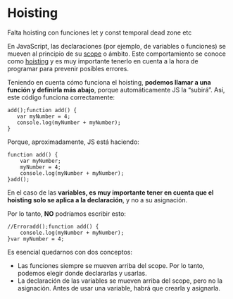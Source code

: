 # Hoisting

Falta hoisting con funciones let y const temporal dead zone etc

En JavaScript, las declaraciones (por ejemplo, de variables o funciones) se mueven al principio de su [scope](https://www.w3schools.com/js/js_scope.asp) o ámbito. Este comportamiento se conoce como [hoisting](https://developer.mozilla.org/es/docs/Glossary/Hoisting) y es muy importante tenerlo en cuenta a la hora de programar para prevenir posibles errores.

Teniendo en cuenta cómo funciona el hoisting, **podemos llamar a una función y definirla más abajo**, porque automáticamente JS la “subirá”. Así, este código funciona correctamente:

```
add();function add() {
   var myNumber = 4;
   console.log(myNumber + myNumber);
}
```

Porque, aproximadamente, JS está haciendo:

```
function add() {
    var myNumber;
    myNumber = 4;
    console.log(myNumber + myNumber);
}add();
```

En el caso de las **variables, es muy importante tener en cuenta que el hoisting solo se aplica a la declaración**, y no a su asignación.

Por lo tanto, **NO** podríamos escribir esto:

```
//Erroradd();function add() {
    console.log(myNumber + myNumber);
}var myNumber = 4;
```

Es esencial quedarnos con dos conceptos:

- Las funciones siempre se mueven arriba del scope. Por lo tanto, podemos elegir donde declararlas y usarlas.
- La declaración de las variables se mueven arriba del scope, pero no la asignación. Antes de usar una variable, habrá que crearla y asignarla.